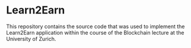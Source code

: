 # Learn2Earn

This repository contains the source code that was used to implement the Learn2Earn application within the course of the Blockchain lecture at the University of Zurich.

